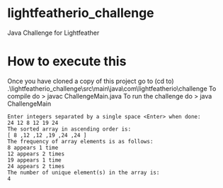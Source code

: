 # lightfeatherio_challenge
Java Challenge for Lightfeather

# How to execute this
 Once you have cloned a copy of this project go to (cd to)
  .\lightfeatherio_challenge\src\main\java\com\lightfeatherio\challenge
 To compile do
 \> javac ChallengeMain.java
 To run the challenge do
 \> java ChallengeMain

	Enter integers separated by a single space <Enter> when done:
	24 12 8 12 19 24
	The sorted array in ascending order is:
	[ 8 ,12 ,12 ,19 ,24 ,24 ]
	The frequency of array elements is as follows:
	8 appears 1 time
	12 appears 2 times
	19 appears 1 time
	24 appears 2 times
	The number of unique element(s) in the array is:
	4
